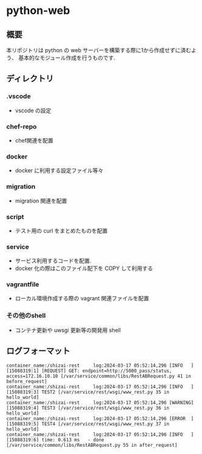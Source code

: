 # python-web
## 概要
本リポジトリは python の web サーバーを構築する際に1から作成せずに済むよう、
基本的なモジュール作成を行うものです.

## ディレクトリ
### .vscode
* vscode の設定

### chef-repo
* chef関連を配置

### docker
* docker に利用する設定ファイル等々

### migration
* migration 関連を配置

### script
* テスト用の curl をまとめたものを配置

### service
* サービス利用するコードを配置.
* docker 化の際はこのファイル配下を COPY して利用する

### vagrantfile
* ローカル環境作成する際の vagrant 関連ファイルを配置

### その他のshell
* コンテナ更新や uwsgi 更新等の開発用 shell

## ログフォーマット
```console
container_name:/shizai-rest     log:2024-03-17 05:52:14,296 [INFO   ] [15088319:1] [REQUEST] GET: endpoint=http://5000_pass/status, access=172.16.10.10 [/var/service/common/libs/RestABRequest.py 41 in before_request]
container_name:/shizai-rest     log:2024-03-17 05:52:14,296 [INFO   ] [15088319:3] TEST2 [/var/service/rest/wsgi/www_rest.py 35 in hello_world]
container_name:/shizai-rest     log:2024-03-17 05:52:14,296 [WARNING] [15088319:4] TEST3 [/var/service/rest/wsgi/www_rest.py 36 in hello_world]
container_name:/shizai-rest     log:2024-03-17 05:52:14,296 [ERROR  ] [15088319:5] TEST4 [/var/service/rest/wsgi/www_rest.py 37 in hello_world]
container_name:/shizai-rest     log:2024-03-17 05:52:14,296 [INFO   ] [15088319:6] time: 0.613 ms   - done [/var/service/common/libs/RestABRequest.py 55 in after_request]
```
